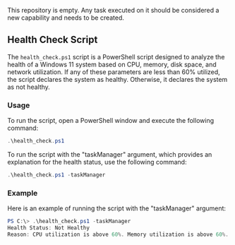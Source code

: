 This repository is empty. Any task executed on it should be considered a new capability and needs to be created.

## Health Check Script

The `health_check.ps1` script is a PowerShell script designed to analyze the health of a Windows 11 system based on CPU, memory, disk space, and network utilization. If any of these parameters are less than 60% utilized, the script declares the system as healthy. Otherwise, it declares the system as not healthy.

### Usage

To run the script, open a PowerShell window and execute the following command:

```powershell
.\health_check.ps1
```

To run the script with the "taskManager" argument, which provides an explanation for the health status, use the following command:

```powershell
.\health_check.ps1 -taskManager
```

### Example

Here is an example of running the script with the "taskManager" argument:

```powershell
PS C:\> .\health_check.ps1 -taskManager
Health Status: Not Healthy
Reason: CPU utilization is above 60%. Memory utilization is above 60%.
```
